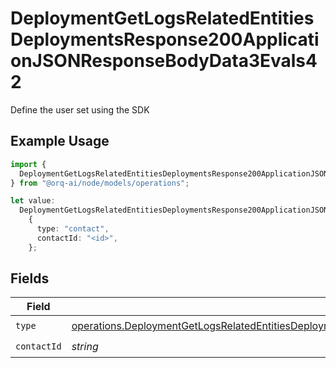 # DeploymentGetLogsRelatedEntitiesDeploymentsResponse200ApplicationJSONResponseBodyData3Evals42

Define the user set using the SDK

## Example Usage

```typescript
import {
  DeploymentGetLogsRelatedEntitiesDeploymentsResponse200ApplicationJSONResponseBodyData3Evals42,
} from "@orq-ai/node/models/operations";

let value:
  DeploymentGetLogsRelatedEntitiesDeploymentsResponse200ApplicationJSONResponseBodyData3Evals42 =
    {
      type: "contact",
      contactId: "<id>",
    };
```

## Fields

| Field                                                                                                                                                                                                                                        | Type                                                                                                                                                                                                                                         | Required                                                                                                                                                                                                                                     | Description                                                                                                                                                                                                                                  |
| -------------------------------------------------------------------------------------------------------------------------------------------------------------------------------------------------------------------------------------------- | -------------------------------------------------------------------------------------------------------------------------------------------------------------------------------------------------------------------------------------------- | -------------------------------------------------------------------------------------------------------------------------------------------------------------------------------------------------------------------------------------------- | -------------------------------------------------------------------------------------------------------------------------------------------------------------------------------------------------------------------------------------------- |
| `type`                                                                                                                                                                                                                                       | [operations.DeploymentGetLogsRelatedEntitiesDeploymentsResponse200ApplicationJSONResponseBodyData3Evals42Type](../../models/operations/deploymentgetlogsrelatedentitiesdeploymentsresponse200applicationjsonresponsebodydata3evals42type.md) | :heavy_check_mark:                                                                                                                                                                                                                           | N/A                                                                                                                                                                                                                                          |
| `contactId`                                                                                                                                                                                                                                  | *string*                                                                                                                                                                                                                                     | :heavy_check_mark:                                                                                                                                                                                                                           | N/A                                                                                                                                                                                                                                          |